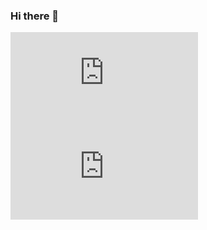 ### Hi there 👋

  [![My Stats](https://github-stats-evirunurm.vercel.app/api/stats.js?username=k-suke39&color=white&peng=false)](https://github.com/evirunurm/github-stats)
    [![My Stats](https://github-stats-evirunurm.vercel.app/api/languages.js?username=k-suke39)](https://github.com/k-suke39/github-stats)
